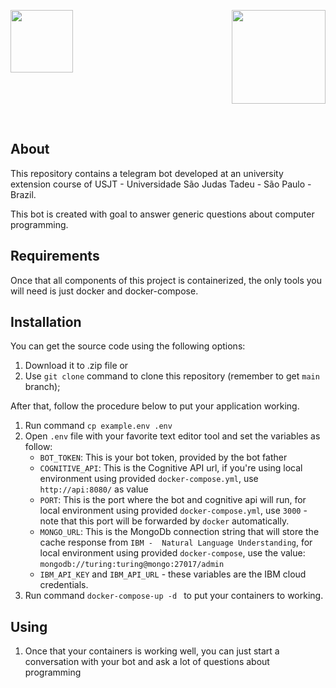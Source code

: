 <p align="right">
<img src="https://i.pinimg.com/originals/52/d5/87/52d587885d58c9c8c5bdfb1bda59fbc3.png" width="150"> <img align="left" src="https://logodownload.org/wp-content/uploads/2017/11/telegram-logo-1.png" width="100">
</p>

<br>

## About

This repository contains a telegram bot developed at an university extension course of USJT - Universidade São Judas Tadeu - São Paulo - Brazil.

This bot is created with goal to answer generic questions about computer programming.


## Requirements

Once that all components of this project is containerized, the only tools you will need is just docker and docker-compose.


## Installation

You can get the source code using the following options:

1. Download it to .zip file or
2. Use `git clone` command to clone this repository (remember to get `main` branch);

After that, follow the procedure below to put your application working.

1. Run command `cp example.env .env`
2. Open `.env` file with your favorite text editor tool and set the variables as follow:
    - `BOT_TOKEN`: This is your bot token, provided by the bot father
    - `COGNITIVE_API`: This is the Cognitive API url, if you're using local environment using provided `docker-compose.yml`, use `http://api:8080/` as value
    - `PORT`: This is the port where the bot and cognitive api will run, for local environment using provided `docker-compose.yml`, use `3000` - note that this port will be forwarded by `docker` automatically.
    - `MONGO_URL`: This is the MongoDb connection string that will store the cache response from `IBM -  Natural Language Understanding`, for local environment using provided `docker-compose`, use the value: `mongodb://turing:turing@mongo:27017/admin`
    - `IBM_API_KEY` and `IBM_API_URL` - these variables are the IBM cloud credentials.
3. Run command `docker-compose-up -d ` to put your containers to working.


## Using

1. Once that your containers is working well, you can just start a conversation with your bot and ask a lot of questions about programming
